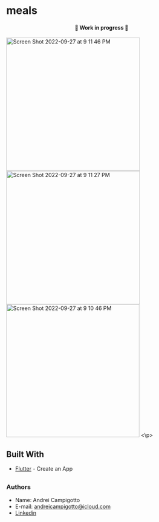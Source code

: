 # meals

<h4 align="center"> 
	🚧   Work in progress   🚧
</h4>


<p>
<img width="353" alt="Screen Shot 2022-09-27 at 9 11 46 PM" src="https://user-images.githubusercontent.com/38699529/192659230-e6988043-66ea-46c2-be60-f0b17f15ef5a.png">
<img width="353" alt="Screen Shot 2022-09-27 at 9 11 27 PM" src="https://user-images.githubusercontent.com/38699529/192659235-2c4e8050-ec6c-46bd-87fd-d02d02a47755.png">
<img width="352" alt="Screen Shot 2022-09-27 at 9 10 46 PM" src="https://user-images.githubusercontent.com/38699529/192659240-86771350-8c50-40f5-a3ac-76fa629d6749.png">
<\p>


## Built With
- [Flutter](https://flutter.dev) - Create an App

##

### Authors
- Name: Andrei Campigotto
- E-mail: andreicampigotto@icloud.com
- [Linkedin](https://www.linkedin.com/in/andrei-campigotto/)
